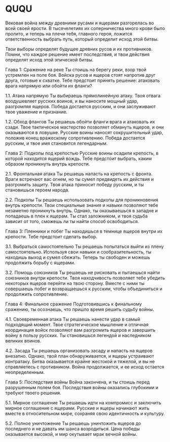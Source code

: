 # QUQU
Вековая война между древними русами и ящерами разгорелась во всей своей ярости. В тысячелетиях их соперничества много крови было пролито, и теперь на плечи тебя, главного героя, ложится ответственность выбрать путь, который определит исход этой битвы.

Твои выборы определят будущее древних русов и их противников. Помни, что каждое решение имеет последствия, и твои действия определят исход этой эпической битвы.

Глава 1: Сражение на реке
Ты стоишь на берегу реки, взор твой устремлен на поле боя. Войска русов и ящеров стоят напротив друг друга, готовые к схватке. Тебе предстоит принять решение: атаковать врага напрямую или обойти их фланги?

1.1. Атака напрямую
Ты выбираешь прямолинейную атаку. Твоя отвага воодушевляет русских воинов, и вы наносите мощный удар, разгромляя ящеров. Победа достается русским, и они заслуживают твое уважение и признание.

1.2. Обход флангов
Ты решаешь обойти фланги врага и атаковать их сзади. Твое тактическое мастерство позволяет обмануть ящеров, и они оказываются в ловушке. Русские воины наносят сокрушительный удар, положив конец вражескому сопротивлению. Победа достается русским, и твое имя становится легендарным.

Глава 2: Подкопы под крепостью
Русские воины осадили крепость, в которой находится ящерий вождь. Тебе предстоит выбрать, каким образом проникнуть внутрь крепости.

2.1. Фронтальная атака
Ты решаешь напасть на крепость с фронта. Враги встречают вас огнем, но ты сумел предвидеть их действия и разгромить защиту. Твоя атака приносит победу русским, и ты становишься героем народа.

2.2. Подкопы
Ты решаешь использовать подкопы для проникновения внутрь крепости. Твои специальные знания и навыки позволяют тебе незаметно проникнуть внутрь. Однако, ты оказываешься в западне и попадаешь в плен к ящерам. Ты стал заложником, и твоя судьба зависит от того, сможешь ли ты найти способ освободиться.

Глава 3: Пленники и побег
Ты находишься в темнице ящеров внутри их крепости. Тебе предстоит сделать выбор.

3.1. Выбраться самостоятельно
Ты решаешь попытаться выйти из плену самостоятельно. Используя свои навыки и сообразительность, ты находишь выход и сумел сбежать. Теперь ты свободен и можешь продолжить борьбу с ящерами.

3.2. Помощь союзников
Ты решаешь не рисковать и пытаешься найти союзников внутри крепости. Твоя находчивость позволяет тебе убедить некоторых ящеров перейти на твою сторону. Вместе с ними ты совершаешь побег и возвращаешься к русским, чтобы объединиться и продолжить сопротивление.

Глава 4: Финальное сражение
Подготовившись к финальному сражению, ты осознаешь, что пришло время решить судьбу войны.

4.1. Своевременная атака
Ты решаешь нанести удар в самый подходящий момент. Твое стратегическое мышление и отличная координация войск позволяют вам разгромить ящеров и завершить войну в пользу русских. Ты становишься легендой и наследником великих воинов.

4.2. Засада
Ты решаешь организовать засаду и напасть на ящеров внезапно. Однако, твой план обнаруживается, и ящеры устраивают контратаку. Битва оказывается крайне жестокой и тяжелой, и вы не справляетесь с противником. Война продолжается, и ее исход остается неопределенным.

Глава 5: Последствия войны
Война закончена, и ты стоишь перед разрушенным полем боя. Последствия войны оказались глубокими и требуют твоего решения.

5.1. Мирное соглашение
Ты решаешь идти на компромисс и заключить мирное соглашение с ящерами. Русские и ящеры начинают жить вместе в относительном мире, сохраняя свою идентичность и культуру.

5.2. Полное уничтожение
Ты решаешь уничтожить ящеров до последнего и не давать им шанса возродиться. Цена победы оказывается высокой, и мир окутывает мрак вечной войны.
